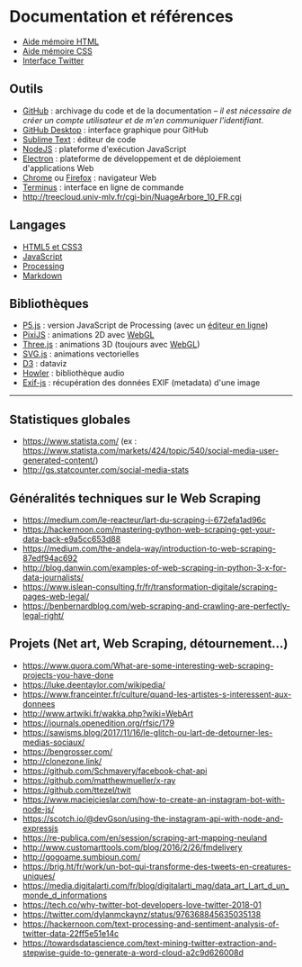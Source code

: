 # Documentation et références

- [Aide mémoire HTML](https://github.com/ENSCI-web-experiments/doc/blob/master/html.md)
- [Aide mémoire CSS](https://github.com/ENSCI-web-experiments/doc/blob/master/css.md)
- [Interface Twitter](https://github.com/ENSCI-web-experiments/doc/blob/master/twitter.md)

## Outils

- [GitHub](https://github.com) : archivage du code et de la documentation – _il est nécessaire de créer un compte utilisateur et de m'en communiquer l'identifiant_.
- [GitHub Desktop](https://desktop.github.com/) : interface graphique pour GitHub
- [Sublime Text](https://www.sublimetext.com/) : éditeur de code
- [NodeJS](https://nodejs.org/en/) : plateforme d'exécution JavaScript
- [Electron](https://electronjs.org/) : plateforme de développement et de déploiement d'applications Web
- [Chrome](https://www.google.com/chrome/) ou [Firefox](https://www.mozilla.org/fr/firefox/) : navigateur Web
- [Terminus](https://eugeny.github.io/terminus/) : interface en ligne de commande
- http://treecloud.univ-mlv.fr/cgi-bin/NuageArbore_10_FR.cgi
 
## Langages

- [HTML5 et CSS3](https://openclassrooms.com/fr/courses/1603881-apprenez-a-creer-votre-site-web-avec-html5-et-css3)
- [JavaScript](https://openclassrooms.com/fr/courses/2984401-apprenez-a-coder-avec-javascript)
- [Processing](https://processing.org/)
- [Markdown](https://guides.github.com/features/mastering-markdown/)

## Bibliothèques

- [P5.js](https://p5js.org/) : version JavaScript de Processing (avec un [éditeur en ligne](https://editor.p5js.org/))
- [PixiJS](http://www.pixijs.com/) : animations 2D avec [WebGL](https://fr.wikipedia.org/wiki/WebGL)
- [Three.js](https://threejs.org/) : animations 3D (toujours avec [WebGL](https://fr.wikipedia.org/wiki/WebGL))
- [SVG.js](http://svgjs.com/) : animations vectorielles
- [D3](https://d3js.org/) : dataviz
- [Howler](https://howlerjs.com/) : bibliothèque audio
- [Exif-js](https://github.com/exif-js/exif-js) : récupération des données EXIF (metadata) d'une image

-----

## Statistiques globales

- https://www.statista.com/ (ex : https://www.statista.com/markets/424/topic/540/social-media-user-generated-content/)
- http://gs.statcounter.com/social-media-stats

## Généralités techniques sur le Web Scraping

- https://medium.com/le-reacteur/lart-du-scraping-i-672efa1ad96c
- https://hackernoon.com/mastering-python-web-scraping-get-your-data-back-e9a5cc653d88
- https://medium.com/the-andela-way/introduction-to-web-scraping-87edf94ac692
- http://blog.danwin.com/examples-of-web-scraping-in-python-3-x-for-data-journalists/
- https://www.islean-consulting.fr/fr/transformation-digitale/scraping-pages-web-legal/
- https://benbernardblog.com/web-scraping-and-crawling-are-perfectly-legal-right/

## Projets (Net art, Web Scraping, détournement...)
 
- https://www.quora.com/What-are-some-interesting-web-scraping-projects-you-have-done
- https://luke.deentaylor.com/wikipedia/
- https://www.franceinter.fr/culture/quand-les-artistes-s-interessent-aux-donnees
- http://www.artwiki.fr/wakka.php?wiki=WebArt
- https://journals.openedition.org/rfsic/179
- https://sawisms.blog/2017/11/16/le-glitch-ou-lart-de-detourner-les-medias-sociaux/
- https://bengrosser.com/
- http://clonezone.link/
- https://github.com/Schmavery/facebook-chat-api
- https://github.com/matthewmueller/x-ray
- https://github.com/ttezel/twit
- https://www.maciejcieslar.com/how-to-create-an-instagram-bot-with-node-js/
- https://scotch.io/@devGson/using-the-instagram-api-with-node-and-expressjs
- https://re-publica.com/en/session/scraping-art-mapping-neuland
- http://www.customarttools.com/blog/2016/2/26/fmdelivery
- http://gogoame.sumbioun.com/
- https://brig.ht/fr/work/un-bot-qui-transforme-des-tweets-en-creatures-uniques/
- https://media.digitalarti.com/fr/blog/digitalarti_mag/data_art_l_art_d_un_monde_d_informations
- https://tech.co/why-twitter-bot-developers-love-twitter-2018-01
- https://twitter.com/dylanmckaynz/status/976368845635035138
- https://hackernoon.com/text-processing-and-sentiment-analysis-of-twitter-data-22ff5e51e14c
- https://towardsdatascience.com/text-mining-twitter-extraction-and-stepwise-guide-to-generate-a-word-cloud-a2c9d626008d
